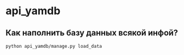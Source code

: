 # api_yamdb


## Как наполнить базу данных всякой инфой?

```bash
python api_yamdb/manage.py load_data
```
